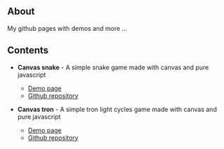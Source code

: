 About
-----------------

My github pages with demos and more ...

Contents
-----------------

* **Canvas snake** - A simple snake game made with canvas and pure javascript
  * [Demo page](http://iceless58.github.io/canvas-snake/)
  * [Github repository](https://github.com/iceless58/canvas-snake)

* **Canvas tron** - A simple tron light cycles game made with canvas and pure javascript
  * [Demo page](http://iceless58.github.io/canvas-tron/)
  * [Github repository](https://github.com/iceless58/canvas-tron)
